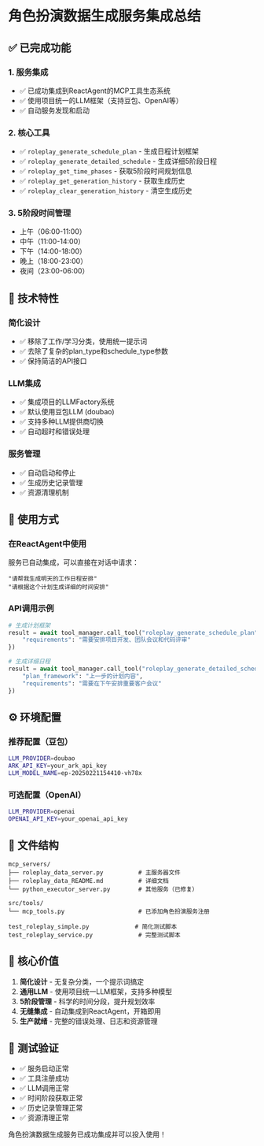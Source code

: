 # 角色扮演数据生成服务集成总结

## ✅ 已完成功能

### 1. 服务集成
- ✅ 已成功集成到ReactAgent的MCP工具生态系统
- ✅ 使用项目统一的LLM框架（支持豆包、OpenAI等）
- ✅ 自动服务发现和启动

### 2. 核心工具
- ✅ `roleplay_generate_schedule_plan` - 生成日程计划框架
- ✅ `roleplay_generate_detailed_schedule` - 生成详细5阶段日程
- ✅ `roleplay_get_time_phases` - 获取5阶段时间规划信息
- ✅ `roleplay_get_generation_history` - 获取生成历史
- ✅ `roleplay_clear_generation_history` - 清空生成历史

### 3. 5阶段时间管理
- 上午（06:00-11:00）
- 中午（11:00-14:00）
- 下午（14:00-18:00）
- 晚上（18:00-23:00）
- 夜间（23:00-06:00）

## 🔧 技术特性

### 简化设计
- ✅ 移除了工作/学习分类，使用统一提示词
- ✅ 去除了复杂的plan_type和schedule_type参数
- ✅ 保持简洁的API接口

### LLM集成
- ✅ 集成项目的LLMFactory系统
- ✅ 默认使用豆包LLM (doubao)
- ✅ 支持多种LLM提供商切换
- ✅ 自动超时和错误处理

### 服务管理
- ✅ 自动启动和停止
- ✅ 生成历史记录管理
- ✅ 资源清理机制

## 🚀 使用方式

### 在ReactAgent中使用
服务已自动集成，可以直接在对话中请求：
```
"请帮我生成明天的工作日程安排"
"请根据这个计划生成详细的时间安排"
```

### API调用示例
```python
# 生成计划框架
result = await tool_manager.call_tool("roleplay_generate_schedule_plan", {
    "requirements": "需要安排项目开发、团队会议和代码评审"
})

# 生成详细日程
result = await tool_manager.call_tool("roleplay_generate_detailed_schedule", {
    "plan_framework": "上一步的计划内容",
    "requirements": "需要在下午安排重要客户会议"
})
```

## ⚙️ 环境配置

### 推荐配置（豆包）
```bash
LLM_PROVIDER=doubao
ARK_API_KEY=your_ark_api_key
LLM_MODEL_NAME=ep-20250221154410-vh78x
```

### 可选配置（OpenAI）
```bash
LLM_PROVIDER=openai
OPENAI_API_KEY=your_openai_api_key
```

## 📁 文件结构
```
mcp_servers/
├── roleplay_data_server.py          # 主服务器文件
├── roleplay_data_README.md          # 详细文档
└── python_executor_server.py        # 其他服务（已修复）

src/tools/
└── mcp_tools.py                     # 已添加角色扮演服务注册

test_roleplay_simple.py             # 简化测试脚本
test_roleplay_service.py             # 完整测试脚本
```

## 🎯 核心价值

1. **简化设计** - 无复杂分类，一个提示词搞定
2. **通用LLM** - 使用项目统一LLM框架，支持多种模型
3. **5阶段管理** - 科学的时间分段，提升规划效率
4. **无缝集成** - 自动集成到ReactAgent，开箱即用
5. **生产就绪** - 完整的错误处理、日志和资源管理

## 🧪 测试验证

- ✅ 服务启动正常
- ✅ 工具注册成功
- ✅ LLM调用正常
- ✅ 时间阶段获取正常
- ✅ 历史记录管理正常
- ✅ 资源清理正常

角色扮演数据生成服务已成功集成并可以投入使用！ 